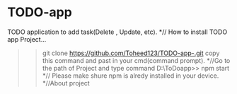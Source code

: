 # TODO-app
TODO application to add task(Delete , Update, etc).
*// How to install TODO app Project...

>>git clone https://github.com/Toheed123/TODO-app-.git
    copy this command and past in your cmd(command prompt).
*//Go to the path of Project and type command 
>>D:\ToDoapp>> npm start
*// Please make shure npm is alredy installed in your device.
*//About project 



